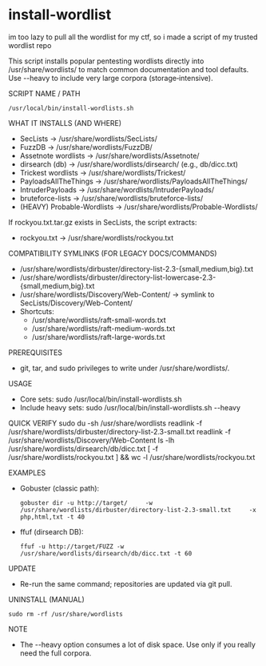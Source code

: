 # install-wordlist
im too lazy to pull all the wordlist for my ctf, so i made a script of my trusted wordlist repo

This script installs popular pentesting wordlists directly into /usr/share/wordlists/ to match common documentation and tool defaults.
Use --heavy to include very large corpora (storage‑intensive).

SCRIPT NAME / PATH
```
/usr/local/bin/install-wordlists.sh
```

WHAT IT INSTALLS (AND WHERE)
- SecLists -> /usr/share/wordlists/SecLists/
- FuzzDB -> /usr/share/wordlists/FuzzDB/
- Assetnote wordlists -> /usr/share/wordlists/Assetnote/
- dirsearch (db) -> /usr/share/wordlists/dirsearch/   (e.g., db/dicc.txt)
- Trickest wordlists -> /usr/share/wordlists/Trickest/
- PayloadsAllTheThings -> /usr/share/wordlists/PayloadsAllTheThings/
- IntruderPayloads -> /usr/share/wordlists/IntruderPayloads/
- bruteforce-lists -> /usr/share/wordlists/bruteforce-lists/
- (HEAVY) Probable-Wordlists -> /usr/share/wordlists/Probable-Wordlists/

If rockyou.txt.tar.gz exists in SecLists, the script extracts:
- rockyou.txt -> /usr/share/wordlists/rockyou.txt

COMPATIBILITY SYMLINKS (FOR LEGACY DOCS/COMMANDS)
- /usr/share/wordlists/dirbuster/directory-list-2.3-{small,medium,big}.txt
- /usr/share/wordlists/dirbuster/directory-list-lowercase-2.3-{small,medium,big}.txt
- /usr/share/wordlists/Discovery/Web-Content/ -> symlink to SecLists/Discovery/Web-Content/
- Shortcuts:
  - /usr/share/wordlists/raft-small-words.txt
  - /usr/share/wordlists/raft-medium-words.txt
  - /usr/share/wordlists/raft-large-words.txt

PREREQUISITES
- git, tar, and sudo privileges to write under /usr/share/wordlists/.

USAGE
- Core sets:
  sudo /usr/local/bin/install-wordlists.sh
- Include heavy sets:
  sudo /usr/local/bin/install-wordlists.sh --heavy

QUICK VERIFY
  sudo du -sh /usr/share/wordlists
  readlink -f /usr/share/wordlists/dirbuster/directory-list-2.3-small.txt
  readlink -f /usr/share/wordlists/Discovery/Web-Content
  ls -lh /usr/share/wordlists/dirsearch/db/dicc.txt
  [ -f /usr/share/wordlists/rockyou.txt ] && wc -l /usr/share/wordlists/rockyou.txt

EXAMPLES
- Gobuster (classic path):
  ```
  gobuster dir -u http://target/     -w /usr/share/wordlists/dirbuster/directory-list-2.3-small.txt     -x php,html,txt -t 40
   ```

- ffuf (dirsearch DB):
  ```
  ffuf -u http://target/FUZZ -w /usr/share/wordlists/dirsearch/db/dicc.txt -t 60
  ```

UPDATE
- Re-run the same command; repositories are updated via git pull.

UNINSTALL (MANUAL)
  ```
  sudo rm -rf /usr/share/wordlists
  ```

  

NOTE
- The --heavy option consumes a lot of disk space. Use only if you really need the full corpora.
